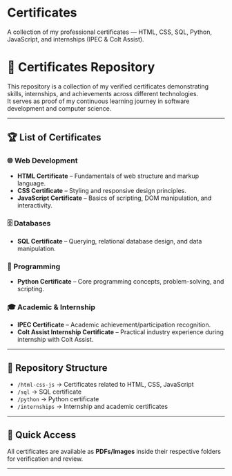 # Certificates
A collection of my professional certificates — HTML, CSS, SQL, Python, JavaScript, and internships (IPEC &amp; Colt Assist).
 # 📜 Certificates Repository

This repository is a collection of my verified certificates demonstrating skills, internships, and achievements across different technologies.  
It serves as proof of my continuous learning journey in software development and computer science.

---

## 🏆 List of Certificates

### 🌐 Web Development
- **HTML Certificate** – Fundamentals of web structure and markup language.  
- **CSS Certificate** – Styling and responsive design principles.  
- **JavaScript Certificate** – Basics of scripting, DOM manipulation, and interactivity.  

### 🗄️ Databases
- **SQL Certificate** – Querying, relational database design, and data manipulation.

### 🐍 Programming
- **Python Certificate** – Core programming concepts, problem-solving, and scripting.

### 🎓 Academic & Internship
- **IPEC Certificate** – Academic achievement/participation recognition.  
- **Colt Assist Internship Certificate** – Practical industry experience during internship with Colt Assist.  

---

## 📂 Repository Structure
- `/html-css-js` → Certificates related to HTML, CSS, JavaScript  
- `/sql` → SQL certificate  
- `/python` → Python certificate  
- `/internships` → Internship and academic certificates  

---

## 🔗 Quick Access
All certificates are available as **PDFs/Images** inside their respective folders for verification and review.  

---

